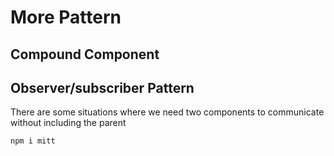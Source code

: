 # More Pattern

## Compound Component


## Observer/subscriber Pattern
There are some situations where we need two components to communicate without including the parent
```hash
npm i mitt
```